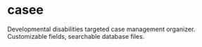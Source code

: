 # casee
Developmental disabilities targeted case management organizer. Customizable fields, searchable database files.
